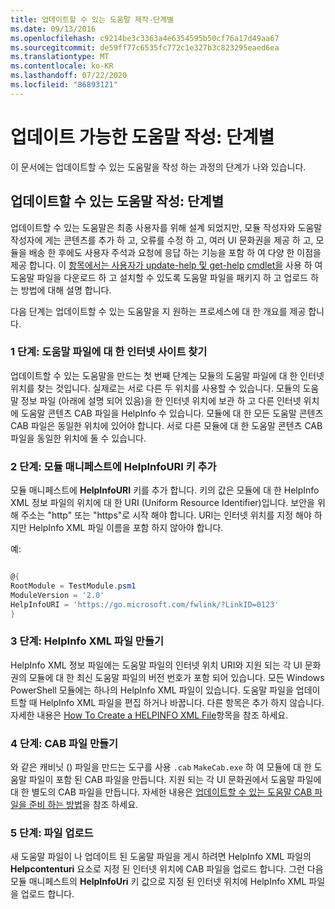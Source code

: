 ```yaml
---
title: 업데이트할 수 있는 도움말 제작-단계별
ms.date: 09/13/2016
ms.openlocfilehash: c9214be3c3363a4e6354595b50cf76a17d49aa67
ms.sourcegitcommit: de59ff77c6535fc772c1e327b3c823295eaed6ea
ms.translationtype: MT
ms.contentlocale: ko-KR
ms.lasthandoff: 07/22/2020
ms.locfileid: "86893121"
---
```

# <a name="updatable-help-authoring-step-by-step"></a>업데이트 가능한 도움말 작성: 단계별

이 문서에는 업데이트할 수 있는 도움말을 작성 하는 과정의 단계가 나와 있습니다.

## <a name="authoring-updatable-help-step-by-step"></a>업데이트할 수 있는 도움말 작성: 단계별

업데이트할 수 있는 도움말은 최종 사용자를 위해 설계 되었지만, 모듈 작성자와 도움말 작성자에 게는 콘텐츠를 추가 하 고, 오류를 수정 하 고, 여러 UI 문화권을 제공 하 고, 모듈을 배송 한 후에도 사용자 주석과 요청에 응답 하는 기능을 포함 하 여 다양 한 이점을 제공 합니다. 이 [항목에서는 사용자가 update-help 및 get-help](/powershell/module/Microsoft.PowerShell.Core/Update-Help) [cmdlet을](/powershell/module/Microsoft.PowerShell.Core/Save-Help) 사용 하 여 도움말 파일을 다운로드 하 고 설치할 수 있도록 도움말 파일을 패키지 하 고 업로드 하는 방법에 대해 설명 합니다.

다음 단계는 업데이트할 수 있는 도움말을 지 원하는 프로세스에 대 한 개요를 제공 합니다.

### <a name="step-1-find-an-internet-site-for-your-help-files"></a>1 단계: 도움말 파일에 대 한 인터넷 사이트 찾기

업데이트할 수 있는 도움말을 만드는 첫 번째 단계는 모듈의 도움말 파일에 대 한 인터넷 위치를 찾는 것입니다. 실제로는 서로 다른 두 위치를 사용할 수 있습니다. 모듈의 도움말 정보 파일 (아래에 설명 되어 있음)을 한 인터넷 위치에 보관 하 고 다른 인터넷 위치에 도움말 콘텐츠 CAB 파일을 HelpInfo 수 있습니다. 모듈에 대 한 모든 도움말 콘텐츠 CAB 파일은 동일한 위치에 있어야 합니다. 서로 다른 모듈에 대 한 도움말 콘텐츠 CAB 파일을 동일한 위치에 둘 수 있습니다.

### <a name="step-2-add-a-helpinfouri-key-to-your-module-manifest"></a>2 단계: 모듈 매니페스트에 HelpInfoURI 키 추가

모듈 매니페스트에 **HelpInfoURI** 키를 추가 합니다. 키의 값은 모듈에 대 한 HelpInfo XML 정보 파일의 위치에 대 한 URI (Uniform Resource Identifier)입니다. 보안을 위해 주소는 "http" 또는 "https"로 시작 해야 합니다. URI는 인터넷 위치를 지정 해야 하지만 HelpInfo XML 파일 이름을 포함 하지 않아야 합니다.

예:

```powershell

@{
RootModule = TestModule.psm1
ModuleVersion = '2.0'
HelpInfoURI = 'https://go.microsoft.com/fwlink/?LinkID=0123'
}
```

### <a name="step-3-create-a-helpinfo-xml-file"></a>3 단계: HelpInfo XML 파일 만들기

HelpInfo XML 정보 파일에는 도움말 파일의 인터넷 위치 URI와 지원 되는 각 UI 문화권의 모듈에 대 한 최신 도움말 파일의 버전 번호가 포함 되어 있습니다. 모든 Windows PowerShell 모듈에는 하나의 HelpInfo XML 파일이 있습니다. 도움말 파일을 업데이트할 때 HelpInfo XML 파일을 편집 하거나 바꿉니다. 다른 항목은 추가 하지 않습니다. 자세한 내용은 [How To Create a HELPINFO XML File](./how-to-create-a-helpinfo-xml-file.md)항목을 참조 하세요.

### <a name="step-4-create-cab-files"></a>4 단계: CAB 파일 만들기

와 같은 캐비닛 () 파일을 만드는 도구를 사용 `.cab` `MakeCab.exe` 하 여 모듈에 대 한 도움말 파일이 포함 된 CAB 파일을 만듭니다. 지원 되는 각 UI 문화권에서 도움말 파일에 대 한 별도의 CAB 파일을 만듭니다. 자세한 내용은 [업데이트할 수 있는 도움말 CAB 파일을 준비 하는 방법](./how-to-prepare-updatable-help-cab-files.md)을 참조 하세요.

### <a name="step-5-upload-your-files"></a>5 단계: 파일 업로드

새 도움말 파일이 나 업데이트 된 도움말 파일을 게시 하려면 HelpInfo XML 파일의 **Helpcontenturi** 요소로 지정 된 인터넷 위치에 CAB 파일을 업로드 합니다. 그런 다음 모듈 매니페스트의 **HelpInfoUri** 키 값으로 지정 된 인터넷 위치에 HelpInfo XML 파일을 업로드 합니다.
